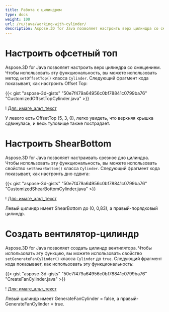 ```yaml
---
title: Работа с цилиндром
type: docs
weight: 100
url: /ru/java/working-with-cylinder/
description: Aspose.3D for Java позволяет настроить верх цилиндра со смещением. Для того, чтобы использовать эту функциональность, вы можете использовать метод setOffsetTop() класса Cylinder.
---
```

#  **Настроить офсетный топ**
Aspose.3D for Java позволяет настроить верх цилиндра со смещением. Чтобы использовать эту функциональность, вы можете использовать метод `setOffsetTop()` класса `Cylinder`. Следующий фрагмент кода показывает, как настроить Offset Top:



{{< gist "aspose-3d-gists" "50e7f479a64956c0bf78841c0799ba76" "CustomizedOffsetTopCylinder.java" >}}

! [Для: имаге_альт_текст](working-with-cylinder_1.png)

У левого есть OffsetTop (5, 3, 0), легко увидеть, что верхняя крышка сдвинулась, и весь туловище также пострадает.
#  **Настроить ShearBottom**
Aspose.3D for Java позволяет настраивать срезное дно цилиндра. Чтобы использовать эту функциональность, вы можете использовать свойство `setShearBottom()` класса `Cylinder`. Следующий фрагмент кода показывает, как настроить дно сдвига:



{{< gist "aspose-3d-gists" "50e7f479a64956c0bf78841c0799ba76" "CustomizedShearBottomCylinder.java" >}}

! [Для: имаге_альт_текст](working-with-cylinder_2.png)

Левый цилиндр имеет ShearBottom до (0, 0,83), а правый-порядковый цилиндр.
#  **Создать вентилятор-цилиндр**
Aspose.3D for Java позволяет создать цилиндр вентилятора. Чтобы использовать эту функцию, вы можете использовать свойство `setGenerateFanCylinder()` класса `Cylinder` до `true`. Следующий фрагмент кода показывает, как использовать эту функциональность:



{{< gist "aspose-3d-gists" "50e7f479a64956c0bf78841c0799ba76" "CreateFanCylinder.java" >}}

! [Для: имаге_альт_текст](working-with-cylinder_3.png)

Левый цилиндр имеет GenerateFanCylinder = false, а правый-GenerateFanCylinder = true.
